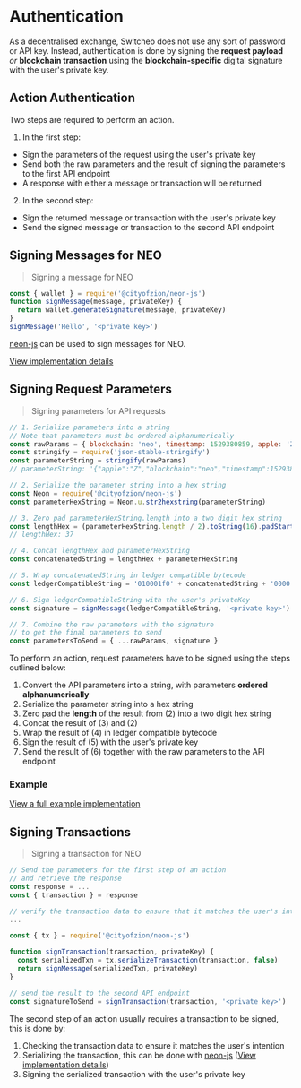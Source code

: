# Authentication

As a decentralised exchange, Switcheo does not use any sort of password or API key.
Instead, authentication is done by signing the **request payload** _or_ **blockchain transaction** using the **blockchain-specific**
digital signature with the user's private key.

## Action Authentication
Two steps are required to perform an action.

1. In the first step:
  - Sign the parameters of the request using the user's private key
  - Send both the raw parameters and the result of signing the parameters to the first API endpoint
  - A response with either a message or transaction will be returned
2. In the second step:
  - Sign the returned message or transaction with the user's private key
  - Send the signed message or transaction to the second API endpoint

## Signing Messages for NEO

> Signing a message for NEO

```js
const { wallet } = require('@cityofzion/neon-js')
function signMessage(message, privateKey) {
  return wallet.generateSignature(message, privateKey)
}
signMessage('Hello', '<private key>')

```
[neon-js](https://github.com/CityOfZion/neon-js) can be used to sign messages for NEO.

[View implementation details](https://github.com/CityOfZion/neon-js/blob/cf5f92e4124c45a154449bf5852bcab28ddc1b32/src/wallet/core.js#L126)

## Signing Request Parameters

> Signing parameters for API requests

```js
// 1. Serialize parameters into a string
// Note that parameters must be ordered alphanumerically
const rawParams = { blockchain: 'neo', timestamp: 1529380859, apple: 'Z', }
const stringify = require('json-stable-stringify')
const parameterString = stringify(rawParams)
// parameterString: '{"apple":"Z","blockchain":"neo","timestamp":1529380859}'

// 2. Serialize the parameter string into a hex string
const Neon = require('@cityofzion/neon-js')
const parameterHexString = Neon.u.str2hexstring(parameterString)

// 3. Zero pad parameterHexString.length into a two digit hex string
const lengthHex = (parameterHexString.length / 2).toString(16).padStart(2, '0')
// lengthHex: 37

// 4. Concat lengthHex and parameterHexString
const concatenatedString = lengthHex + parameterHexString

// 5. Wrap concatenatedString in ledger compatible bytecode
const ledgerCompatibleString = '010001f0' + concatenatedString + '0000'

// 6. Sign ledgerCompatibleString with the user's privateKey
const signature = signMessage(ledgerCompatibleString, '<private key>')

// 7. Combine the raw parameters with the signature
// to get the final parameters to send
const parametersToSend = { ...rawParams, signature }
```

To perform an action, request parameters have to be signed using the steps outlined below:

1. Convert the API parameters into a string, with parameters **ordered alphanumerically**
2. Serialize the parameter string into a hex string
3. Zero pad the **length** of the result from (2) into a two digit hex string
4. Concat the result of (3) and (2)
5. Wrap the result of (4) in ledger compatible bytecode
6. Sign the result of (5) with the user's private key
7. Send the result of (6) together with the raw parameters to the API endpoint

### Example

[View a full example implementation](https://github.com/ConjurTech/switcheo-api-examples/blob/7f0097ffdab7ce6149d8512d26afc0a0b0a142d6/src/utils.js#L48)

## Signing Transactions

> Signing a transaction for NEO

```js
// Send the parameters for the first step of an action
// and retrieve the response
const response = ...
const { transaction } = response

// verify the transaction data to ensure that it matches the user's intention
...

const { tx } = require('@cityofzion/neon-js')

function signTransaction(transaction, privateKey) {
  const serializedTxn = tx.serializeTransaction(transaction, false)
  return signMessage(serializedTxn, privateKey)
}

// send the result to the second API endpoint
const signatureToSend = signTransaction(transaction, '<private key>')
```

The second step of an action usually requires a transaction to be signed, this is done by:

1. Checking the transaction data to ensure it matches the user's intention
2. Serializing the transaction, this can be done with [neon-js](https://github.com/CityOfZion/neon-js)
([View implementation details](https://github.com/CityOfZion/neon-js/blob/c6a169a82a4d037e00dccd424f53cdc818d6b3ae/src/transactions/core.js#L79))
3. Signing the serialized transaction with the user's private key
